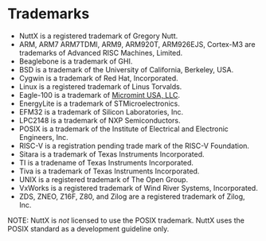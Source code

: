 Trademarks
==========

-   NuttX is a registered trademark of Gregory Nutt.
-   ARM, ARM7 ARM7TDMI, ARM9, ARM920T, ARM926EJS, Cortex-M3 are
    trademarks of Advanced RISC Machines, Limited.
-   Beaglebone is a trademark of GHI.
-   BSD is a trademark of the University of California, Berkeley, USA.
-   Cygwin is a trademark of Red Hat, Incorporated.
-   Linux is a registered trademark of Linus Torvalds.
-   Eagle-100 is a trademark of [Micromint USA,
    LLC](http://www.micromint.com/).
-   EnergyLite is a trademark of STMicroelectronics.
-   EFM32 is a trademark of Silicon Laboratories, Inc.
-   LPC2148 is a trademark of NXP Semiconductors.
-   POSIX is a trademark of the Institute of Electrical and Electronic
    Engineers, Inc.
-   RISC-V is a registration pending trade mark of the RISC-V
    Foundation.
-   Sitara is a trademark of Texas Instruments Incorporated.
-   TI is a tradename of Texas Instruments Incorporated.
-   Tiva is a trademark of Texas Instruments Incorporated.
-   UNIX is a registered trademark of The Open Group.
-   VxWorks is a registered trademark of Wind River Systems,
    Incorporated.
-   ZDS, ZNEO, Z16F, Z80, and Zilog are a registered trademark of Zilog,
    Inc.

NOTE: NuttX is *not* licensed to use the POSIX trademark. NuttX uses the
POSIX standard as a development guideline only.
